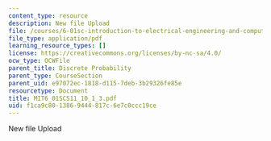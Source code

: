 ```yaml
---
content_type: resource
description: New file Upload
file: /courses/6-01sc-introduction-to-electrical-engineering-and-computer-science-i-spring-2011/f1ca9c8013869444817c6e7c0ccc19ce_MIT6_01SCS11_10_1_3.pdf
file_type: application/pdf
learning_resource_types: []
license: https://creativecommons.org/licenses/by-nc-sa/4.0/
ocw_type: OCWFile
parent_title: Discrete Probability
parent_type: CourseSection
parent_uid: e97072ec-1818-d115-7deb-3b29326fe85e
resourcetype: Document
title: MIT6_01SCS11_10_1_3.pdf
uid: f1ca9c80-1386-9444-817c-6e7c0ccc19ce
---
```

New file Upload
